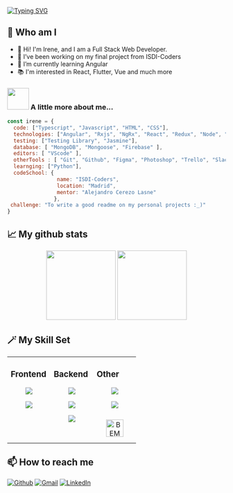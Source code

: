 [![Typing SVG](https://readme-typing-svg.herokuapp.com?font=macondo&size=48&color=67FFE4FF&center=true&vCenter=true&width=1000&height=80&lines=<Hello+Coders/>)](https://git.io/typing-svg)

## 🐜 Who am I

- 👾 Hi! I'm Irene, and I am a Full Stack Web Developer.
- 🔭 I’ve been working on my final project from ISDI-Coders  
- 🌱 I’m currently learning Angular
- 📚 I'm interested in React, Flutter, Vue and much more

### <img src="https://media.giphy.com/media/VgCDAzcKvsR6OM0uWg/giphy.gif" width="50"> A little more about me...  

```javascript
const irene = {
  code: ["Typescript", "Javascript", "HTML", "CSS"],
  technologies: ["Angular", "Rxjs", "NgRx", "React", "Redux", "Node", "Jest", "NestJS", "Express"],
  testing: ["Testing Library", "Jasmine"],
  database: [ "MongoDB", "Mongoose", "Firebase" ],
  editors: [ "VScode" ],
  otherTools : [ "Git", "Github", "Figma", "Photoshop", "Trello", "Slack" ],
  learnging: ["Python"],
  codeSchool: {
                name: "ISDI-Coders",
                location: "Madrid",
                mentor: "Alejandro Cerezo Lasne"
               },
 challenge: "To write a good readme on my personal projects :_)"
}
```

## 📈 My github stats

<p align="center">
 <img height="160em" src="https://github-readme-stats-eight-theta.vercel.app/api?username=airinpopcorn&show_icons=true&theme=tokyonight&include_all_commits=true&count_private=true"/>
 <img height="160em" src="https://github-readme-stats-eight-theta.vercel.app/api/top-langs/?username=airinpopcorn&layout=compact&theme=tokyonight"/>
</p>

## 🪄 My Skill Set  



<table align="center"><tr><td valign="top" width="33%">



### Frontend  
<div align="center">  
<p align="center">
  <a href="https://skillicons.dev">
    <img src="https://skillicons.dev/icons?i=angular,css,html,js" />
  </a>
</p>
<p align="center">
  <a href="https://skillicons.dev">
    <img src="https://skillicons.dev/icons?i=react,ts,jest,sass" />
  </a>
</p>
</div>
</td><td valign="top" width="33%">



### Backend  
<div align="center">  
<p align="center">
  <a href="https://skillicons.dev">
    <img src="https://skillicons.dev/icons?i=js,ts,express,nestjs" />
  </a>
</p>
<p align="center">
  <a href="https://skillicons.dev">
    <img src="https://skillicons.dev/icons?i=nodejs,reactivex,redux,webpack" />
  </a>
</p>
<p align="center">
  <a href="https://skillicons.dev">
    <img src="https://skillicons.dev/icons?i=mongodb" />
  </a>
</p>
</div>
</td><td valign="top" width="33%">


### Other  
<div align="center">  
<p align="center">
  <a href="https://skillicons.dev">
    <img src="https://skillicons.dev/icons?i=git,github,ps,figma" />
  </a>
</p>
<p align="center">
  <a href="https://skillicons.dev">
    <img src="https://skillicons.dev/icons?i=netlify,stackoverflow,vscode" />
  </a>
</p>  
<img style="margin: 10px" src="https://profilinator.rishav.dev/skills-assets/bem.svg" alt="BEM" height="40" />  
</div>

</td></tr></table>  



## 📫 How to reach me 

<a href="https://github.com/airinpopcorn" target="_blank"><img alt="Github" src="https://img.shields.io/badge/GitHub-%2312100E.svg?&style=for-the-badge&logo=Github&logoColor=white" /></a>
[![Gmail](https://img.shields.io/badge/Gmail-D14836?style=for-the-badge&logo=gmail&logoColor=white)](mailto:iavivas3@gmail.com) 
[![LinkedIn](https://img.shields.io/badge/linkedin-%230077B5.svg?style=for-the-badge&logo=linkedin&logoColor=white)](https://www.linkedin.com/in/irene-alonso-vivas/)  






